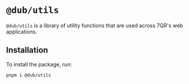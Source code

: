 # `@dub/utils`

`@dub/utils` is a library of utility functions that are used across 7QR's web applications.

## Installation

To install the package, run:

```bash
pnpm i @dub/utils
```
